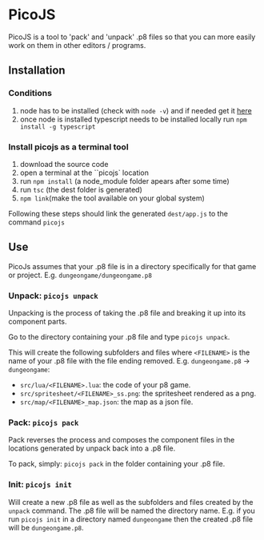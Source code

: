 # PicoJS

PicoJS is a tool to 'pack' and 'unpack' .p8 files so that you can more easily work on them in other editors / programs.

## Installation

### Conditions
1. node has to be installed (check with `node -v`) and if needed get it [here](https://nodejs.org/en/download/)
2. once node is installed typescript needs to be installed locally run `npm install -g typescript`

### Install picojs as a terminal tool
1. download the source code
2. open a terminal at the ``picojs` location
3. run `npm install` (a node_module folder apears after some time)
4. run `tsc` (the dest folder is generated)
3. `npm link`(make the tool available on your global system)

Following these steps should link the generated `dest/app.js` to the command `picojs`

## Use

PicoJs assumes that your .p8 file is in a directory specifically for that game or project. E.g. `dungeongame/dungeongame.p8`

### Unpack: `picojs unpack`

Unpacking is the process of taking the .p8 file and breaking it up into its component parts.

Go to the directory containing your .p8 file and type `picojs unpack`.

This will create the following subfolders and files where `<FILENAME>` is the name of your .p8 file with the file ending removed. E.g. `dungeongame.p8` -> `dungeongame`:

- `src/lua/<FILENAME>.lua`: the code of your p8 game.
- `src/spritesheet/<FILENAME>_ss.png`: the spritesheet rendered as a png.
- `src/map/<FILENAME>_map.json`: the map as a json file.

### Pack: `picojs pack`

Pack reverses the process and composes the component files in the locations generated by unpack back into a .p8 file. 

To pack, simply: `picojs pack` in the folder containing your .p8 file.

### Init: `picojs init`

Will create a new .p8 file as well as the subfolders and files created by the `unpack` command. The .p8 file will be named the directory name. E.g. if you run `picojs init` in a directory named `dungeongame` then the created .p8 file will be `dungeongame.p8`.
